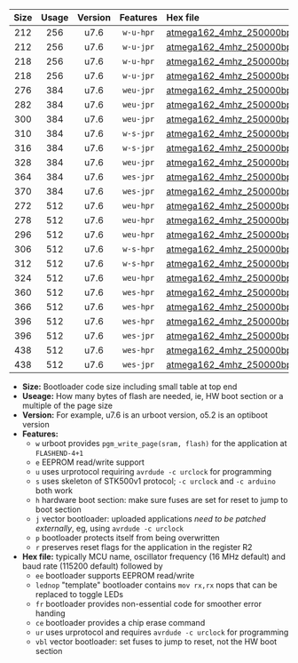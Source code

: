 |Size|Usage|Version|Features|Hex file|
|:-:|:-:|:-:|:-:|:--|
|212|256|u7.6|`w-u-hpr`|[atmega162_4mhz_250000bps_ur.hex](https://raw.githubusercontent.com/stefanrueger/urboot/main/atmega162_4mhz_250000bps_ur.hex)|
|212|256|u7.6|`w-u-jpr`|[atmega162_4mhz_250000bps_ur_vbl.hex](https://raw.githubusercontent.com/stefanrueger/urboot/main/atmega162_4mhz_250000bps_ur_vbl.hex)|
|218|256|u7.6|`w-u-hpr`|[atmega162_4mhz_250000bps_lednop_ur.hex](https://raw.githubusercontent.com/stefanrueger/urboot/main/atmega162_4mhz_250000bps_lednop_ur.hex)|
|218|256|u7.6|`w-u-jpr`|[atmega162_4mhz_250000bps_lednop_ur_vbl.hex](https://raw.githubusercontent.com/stefanrueger/urboot/main/atmega162_4mhz_250000bps_lednop_ur_vbl.hex)|
|276|384|u7.6|`weu-jpr`|[atmega162_4mhz_250000bps_ee_ur_vbl.hex](https://raw.githubusercontent.com/stefanrueger/urboot/main/atmega162_4mhz_250000bps_ee_ur_vbl.hex)|
|282|384|u7.6|`weu-jpr`|[atmega162_4mhz_250000bps_ee_lednop_ur_vbl.hex](https://raw.githubusercontent.com/stefanrueger/urboot/main/atmega162_4mhz_250000bps_ee_lednop_ur_vbl.hex)|
|300|384|u7.6|`weu-jpr`|[atmega162_4mhz_250000bps_ee_lednop_fr_ur_vbl.hex](https://raw.githubusercontent.com/stefanrueger/urboot/main/atmega162_4mhz_250000bps_ee_lednop_fr_ur_vbl.hex)|
|310|384|u7.6|`w-s-jpr`|[atmega162_4mhz_250000bps_vbl.hex](https://raw.githubusercontent.com/stefanrueger/urboot/main/atmega162_4mhz_250000bps_vbl.hex)|
|316|384|u7.6|`w-s-jpr`|[atmega162_4mhz_250000bps_lednop_vbl.hex](https://raw.githubusercontent.com/stefanrueger/urboot/main/atmega162_4mhz_250000bps_lednop_vbl.hex)|
|328|384|u7.6|`weu-jpr`|[atmega162_4mhz_250000bps_ee_lednop_fr_ce_ur_vbl.hex](https://raw.githubusercontent.com/stefanrueger/urboot/main/atmega162_4mhz_250000bps_ee_lednop_fr_ce_ur_vbl.hex)|
|364|384|u7.6|`wes-jpr`|[atmega162_4mhz_250000bps_ee_vbl.hex](https://raw.githubusercontent.com/stefanrueger/urboot/main/atmega162_4mhz_250000bps_ee_vbl.hex)|
|370|384|u7.6|`wes-jpr`|[atmega162_4mhz_250000bps_ee_lednop_vbl.hex](https://raw.githubusercontent.com/stefanrueger/urboot/main/atmega162_4mhz_250000bps_ee_lednop_vbl.hex)|
|272|512|u7.6|`weu-hpr`|[atmega162_4mhz_250000bps_ee_ur.hex](https://raw.githubusercontent.com/stefanrueger/urboot/main/atmega162_4mhz_250000bps_ee_ur.hex)|
|278|512|u7.6|`weu-hpr`|[atmega162_4mhz_250000bps_ee_lednop_ur.hex](https://raw.githubusercontent.com/stefanrueger/urboot/main/atmega162_4mhz_250000bps_ee_lednop_ur.hex)|
|296|512|u7.6|`weu-hpr`|[atmega162_4mhz_250000bps_ee_lednop_fr_ur.hex](https://raw.githubusercontent.com/stefanrueger/urboot/main/atmega162_4mhz_250000bps_ee_lednop_fr_ur.hex)|
|306|512|u7.6|`w-s-hpr`|[atmega162_4mhz_250000bps.hex](https://raw.githubusercontent.com/stefanrueger/urboot/main/atmega162_4mhz_250000bps.hex)|
|312|512|u7.6|`w-s-hpr`|[atmega162_4mhz_250000bps_lednop.hex](https://raw.githubusercontent.com/stefanrueger/urboot/main/atmega162_4mhz_250000bps_lednop.hex)|
|324|512|u7.6|`weu-hpr`|[atmega162_4mhz_250000bps_ee_lednop_fr_ce_ur.hex](https://raw.githubusercontent.com/stefanrueger/urboot/main/atmega162_4mhz_250000bps_ee_lednop_fr_ce_ur.hex)|
|360|512|u7.6|`wes-hpr`|[atmega162_4mhz_250000bps_ee.hex](https://raw.githubusercontent.com/stefanrueger/urboot/main/atmega162_4mhz_250000bps_ee.hex)|
|366|512|u7.6|`wes-hpr`|[atmega162_4mhz_250000bps_ee_lednop.hex](https://raw.githubusercontent.com/stefanrueger/urboot/main/atmega162_4mhz_250000bps_ee_lednop.hex)|
|396|512|u7.6|`wes-hpr`|[atmega162_4mhz_250000bps_ee_lednop_fr.hex](https://raw.githubusercontent.com/stefanrueger/urboot/main/atmega162_4mhz_250000bps_ee_lednop_fr.hex)|
|396|512|u7.6|`wes-jpr`|[atmega162_4mhz_250000bps_ee_lednop_fr_vbl.hex](https://raw.githubusercontent.com/stefanrueger/urboot/main/atmega162_4mhz_250000bps_ee_lednop_fr_vbl.hex)|
|438|512|u7.6|`wes-hpr`|[atmega162_4mhz_250000bps_ee_lednop_fr_ce.hex](https://raw.githubusercontent.com/stefanrueger/urboot/main/atmega162_4mhz_250000bps_ee_lednop_fr_ce.hex)|
|438|512|u7.6|`wes-jpr`|[atmega162_4mhz_250000bps_ee_lednop_fr_ce_vbl.hex](https://raw.githubusercontent.com/stefanrueger/urboot/main/atmega162_4mhz_250000bps_ee_lednop_fr_ce_vbl.hex)|

- **Size:** Bootloader code size including small table at top end
- **Useage:** How many bytes of flash are needed, ie, HW boot section or a multiple of the page size
- **Version:** For example, u7.6 is an urboot version, o5.2 is an optiboot version
- **Features:**
  + `w` urboot provides `pgm_write_page(sram, flash)` for the application at `FLASHEND-4+1`
  + `e` EEPROM read/write support
  + `u` uses urprotocol requiring `avrdude -c urclock` for programming
  + `s` uses skeleton of STK500v1 protocol; `-c urclock` and `-c arduino` both work
  + `h` hardware boot section: make sure fuses are set for reset to jump to boot section
  + `j` vector bootloader: uploaded applications *need to be patched externally*, eg, using `avrdude -c urclock`
  + `p` bootloader protects itself from being overwritten
  + `r` preserves reset flags for the application in the register R2
- **Hex file:** typically MCU name, oscillator frequency (16 MHz default) and baud rate (115200 default) followed by
  + `ee` bootloader supports EEPROM read/write
  + `lednop` "template" bootloader contains `mov rx,rx` nops that can be replaced to toggle LEDs
  + `fr` bootloader provides non-essential code for smoother error handing
  + `ce` bootloader provides a chip erase command
  + `ur` uses urprotocol and requires `avrdude -c urclock` for programming
  + `vbl` vector bootloader: set fuses to jump to reset, not the HW boot section
